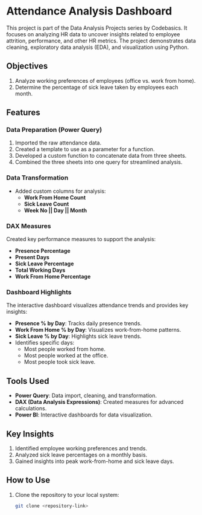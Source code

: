 # Attendance Analysis Dashboard

This project is part of the Data Analysis Projects series by Codebasics. It focuses on analyzing HR data to uncover insights related to employee attrition, performance, and other HR metrics. The project demonstrates data cleaning, exploratory data analysis (EDA), and visualization using Python.

## Objectives

1. Analyze working preferences of employees (office vs. work from home).
2. Determine the percentage of sick leave taken by employees each month.

## Features

### Data Preparation (Power Query)

1. Imported the raw attendance data.
2. Created a template to use as a parameter for a function.
3. Developed a custom function to concatenate data from three sheets.
4. Combined the three sheets into one query for streamlined analysis.

### Data Transformation

- Added custom columns for analysis:
  - **Work From Home Count**
  - **Sick Leave Count**
  - **Week No || Day || Month**

### DAX Measures

Created key performance measures to support the analysis:
- **Presence Percentage**
- **Present Days**
- **Sick Leave Percentage**
- **Total Working Days**
- **Work From Home Percentage**

### Dashboard Highlights

The interactive dashboard visualizes attendance trends and provides key insights:
- **Presence % by Day**: Tracks daily presence trends.
- **Work From Home % by Day**: Visualizes work-from-home patterns.
- **Sick Leave % by Day**: Highlights sick leave trends.
- Identifies specific days:
  - Most people worked from home.
  - Most people worked at the office.
  - Most people took sick leave.

## Tools Used

- **Power Query**: Data import, cleaning, and transformation.
- **DAX (Data Analysis Expressions)**: Created measures for advanced calculations.
- **Power BI**: Interactive dashboards for data visualization.

## Key Insights

1. Identified employee working preferences and trends.
2. Analyzed sick leave percentages on a monthly basis.
3. Gained insights into peak work-from-home and sick leave days.

## How to Use

1. Clone the repository to your local system:
   ```bash
   git clone <repository-link>